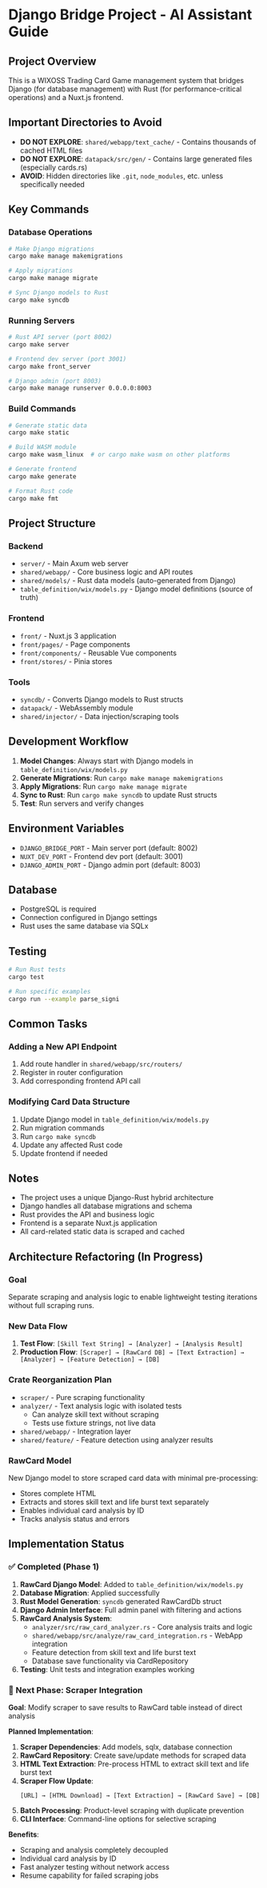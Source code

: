 # Django Bridge Project - AI Assistant Guide

## Project Overview
This is a WIXOSS Trading Card Game management system that bridges Django (for database management) with Rust (for performance-critical operations) and a Nuxt.js frontend.

## Important Directories to Avoid
- **DO NOT EXPLORE**: `shared/webapp/text_cache/` - Contains thousands of cached HTML files
- **DO NOT EXPLORE**: `datapack/src/gen/` - Contains large generated files (especially cards.rs)
- **AVOID**: Hidden directories like `.git`, `node_modules`, etc. unless specifically needed

## Key Commands

### Database Operations
```bash
# Make Django migrations
cargo make manage makemigrations

# Apply migrations
cargo make manage migrate

# Sync Django models to Rust
cargo make syncdb
```

### Running Servers
```bash
# Rust API server (port 8002)
cargo make server

# Frontend dev server (port 3001)
cargo make front_server

# Django admin (port 8003)
cargo make manage runserver 0.0.0.0:8003
```

### Build Commands
```bash
# Generate static data
cargo make static

# Build WASM module
cargo make wasm_linux  # or cargo make wasm on other platforms

# Generate frontend
cargo make generate

# Format Rust code
cargo make fmt
```

## Project Structure

### Backend
- `server/` - Main Axum web server
- `shared/webapp/` - Core business logic and API routes
- `shared/models/` - Rust data models (auto-generated from Django)
- `table_definition/wix/models.py` - Django model definitions (source of truth)

### Frontend
- `front/` - Nuxt.js 3 application
- `front/pages/` - Page components
- `front/components/` - Reusable Vue components
- `front/stores/` - Pinia stores

### Tools
- `syncdb/` - Converts Django models to Rust structs
- `datapack/` - WebAssembly module
- `shared/injector/` - Data injection/scraping tools

## Development Workflow

1. **Model Changes**: Always start with Django models in `table_definition/wix/models.py`
2. **Generate Migrations**: Run `cargo make manage makemigrations`
3. **Apply Migrations**: Run `cargo make manage migrate`
4. **Sync to Rust**: Run `cargo make syncdb` to update Rust structs
5. **Test**: Run servers and verify changes

## Environment Variables
- `DJANGO_BRIDGE_PORT` - Main server port (default: 8002)
- `NUXT_DEV_PORT` - Frontend dev port (default: 3001)
- `DJANGO_ADMIN_PORT` - Django admin port (default: 8003)

## Database
- PostgreSQL is required
- Connection configured in Django settings
- Rust uses the same database via SQLx

## Testing
```bash
# Run Rust tests
cargo test

# Run specific examples
cargo run --example parse_signi
```

## Common Tasks

### Adding a New API Endpoint
1. Add route handler in `shared/webapp/src/routers/`
2. Register in router configuration
3. Add corresponding frontend API call

### Modifying Card Data Structure
1. Update Django model in `table_definition/wix/models.py`
2. Run migration commands
3. Run `cargo make syncdb`
4. Update any affected Rust code
5. Update frontend if needed

## Notes
- The project uses a unique Django-Rust hybrid architecture
- Django handles all database migrations and schema
- Rust provides the API and business logic
- Frontend is a separate Nuxt.js application
- All card-related static data is scraped and cached

## Architecture Refactoring (In Progress)

### Goal
Separate scraping and analysis logic to enable lightweight testing iterations without full scraping runs.

### New Data Flow
1. **Test Flow**: `[Skill Text String] → [Analyzer] → [Analysis Result]`
2. **Production Flow**: `[Scraper] → [RawCard DB] → [Text Extraction] → [Analyzer] → [Feature Detection] → [DB]`

### Crate Reorganization Plan
- `scraper/` - Pure scraping functionality
- `analyzer/` - Text analysis logic with isolated tests
  - Can analyze skill text without scraping
  - Tests use fixture strings, not live data
- `shared/webapp/` - Integration layer
- `shared/feature/` - Feature detection using analyzer results

### RawCard Model
New Django model to store scraped card data with minimal pre-processing:
- Stores complete HTML
- Extracts and stores skill text and life burst text separately
- Enables individual card analysis by ID
- Tracks analysis status and errors

## Implementation Status

### ✅ Completed (Phase 1)
1. **RawCard Django Model**: Added to `table_definition/wix/models.py`
2. **Database Migration**: Applied successfully
3. **Rust Model Generation**: `syncdb` generated RawCardDb struct
4. **Django Admin Interface**: Full admin panel with filtering and actions
5. **RawCard Analysis System**: 
   - `analyzer/src/raw_card_analyzer.rs` - Core analysis traits and logic
   - `shared/webapp/src/analyze/raw_card_integration.rs` - WebApp integration
   - Feature detection from skill text and life burst text
   - Database save functionality via CardRepository
6. **Testing**: Unit tests and integration examples working

### 🚧 Next Phase: Scraper Integration
**Goal**: Modify scraper to save results to RawCard table instead of direct analysis

**Planned Implementation**:
1. **Scraper Dependencies**: Add models, sqlx, database connection
2. **RawCard Repository**: Create save/update methods for scraped data
3. **HTML Text Extraction**: Pre-process HTML to extract skill text and life burst text
4. **Scraper Flow Update**: 
   ```
   [URL] → [HTML Download] → [Text Extraction] → [RawCard Save] → [DB]
   ```
5. **Batch Processing**: Product-level scraping with duplicate prevention
6. **CLI Interface**: Command-line options for selective scraping

**Benefits**:
- Scraping and analysis completely decoupled
- Individual card analysis by ID
- Fast analyzer testing without network access
- Resume capability for failed scraping jobs
